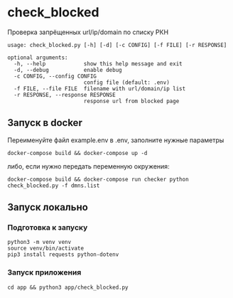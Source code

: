 # check_blocked
Проверка запрёщенных url/ip/domain по списку РКН

    usage: check_blocked.py [-h] [-d] [-c CONFIG] [-f FILE] [-r RESPONSE]
    
    optional arguments:
      -h, --help            show this help message and exit
      -d, --debug           enable debug
      -c CONFIG, --config CONFIG
                            config file (default: .env)
      -f FILE, --file FILE  filename with url/domain/ip list
      -r RESPONSE, --response RESPONSE
                            response url from blocked page


## Запуск в docker
Переименуйте файл example.env в .env, заполните нужные параметры

    docker-compose build && docker-compose up -d

либо, если нужно передать переменную окружения:

    docker-compose build && docker-compose run checker python check_blocked.py -f dmns.list

## Запуск локально

### Подготовка к запуску

    python3 -m venv venv
    source venv/bin/activate
    pip3 install requests python-dotenv

### Запуск приложения
    cd app && python3 app/check_blocked.py
